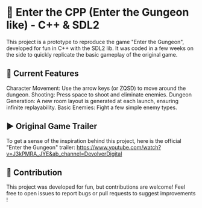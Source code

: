 # 🔫 Enter the CPP (Enter the Gungeon like) - C++ & SDL2
This project is a prototype to reproduce the game "Enter the Gungeon", developed for fun in C++ with the SDL2 lib. It was coded in a few weeks on the side to quickly replicate the basic gameplay of the original game.

## 🚀 Current Features
Character Movement: Use the arrow keys (or ZQSD) to move around the dungeon.
Shooting: Press space to shoot and eliminate enemies.
Dungeon Generation: A new room layout is generated at each launch, ensuring infinite replayability.
Basic Enemies: Fight a few simple enemy types.

## ▶️ Original Game Trailer
To get a sense of the inspiration behind this project, here is the official "Enter the Gungeon" trailer: https://www.youtube.com/watch?v=J3kPMRA_JYE&ab_channel=DevolverDigital

## 🤝 Contribution
This project was developed for fun, but contributions are welcome! Feel free to open issues to report bugs or pull requests to suggest improvements !

